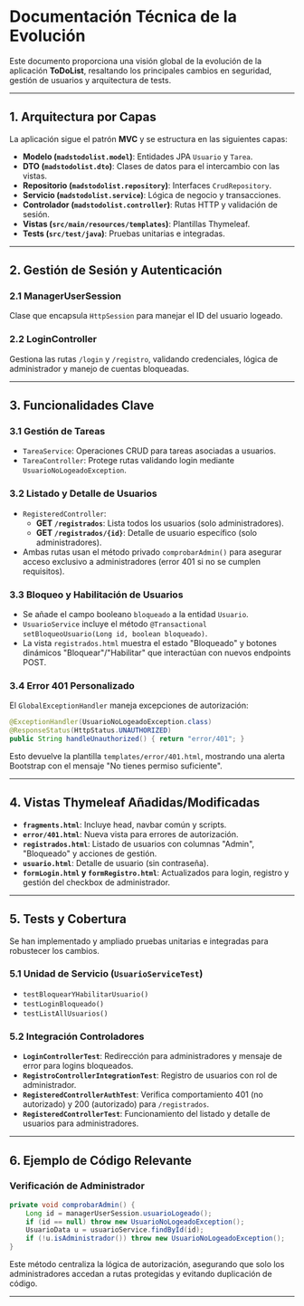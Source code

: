 # Documentación Técnica de la Evolución

Este documento proporciona una visión global de la evolución de la aplicación **ToDoList**, resaltando los principales cambios en seguridad, gestión de usuarios y arquitectura de tests.

---

## 1. Arquitectura por Capas

La aplicación sigue el patrón **MVC** y se estructura en las siguientes capas:

- **Modelo (`madstodolist.model`)**: Entidades JPA `Usuario` y `Tarea`.
- **DTO (`madstodolist.dto`)**: Clases de datos para el intercambio con las vistas.
- **Repositorio (`madstodolist.repository`)**: Interfaces `CrudRepository`.
- **Servicio (`madstodolist.service`)**: Lógica de negocio y transacciones.
- **Controlador (`madstodolist.controller`)**: Rutas HTTP y validación de sesión.
- **Vistas (`src/main/resources/templates`)**: Plantillas Thymeleaf.
- **Tests (`src/test/java`)**: Pruebas unitarias e integradas.

---

## 2. Gestión de Sesión y Autenticación

### 2.1 ManagerUserSession

Clase que encapsula `HttpSession` para manejar el ID del usuario logeado.

### 2.2 LoginController

Gestiona las rutas `/login` y `/registro`, validando credenciales, lógica de administrador y manejo de cuentas bloqueadas.

---

## 3. Funcionalidades Clave

### 3.1 Gestión de Tareas

- `TareaService`: Operaciones CRUD para tareas asociadas a usuarios.
- `TareaController`: Protege rutas validando login mediante `UsuarioNoLogeadoException`.

### 3.2 Listado y Detalle de Usuarios

- `RegisteredController`:
    - **GET `/registrados`**: Lista todos los usuarios (solo administradores).
    - **GET `/registrados/{id}`**: Detalle de usuario específico (solo administradores).
- Ambas rutas usan el método privado `comprobarAdmin()` para asegurar acceso exclusivo a administradores (error 401 si no se cumplen requisitos).

### 3.3 Bloqueo y Habilitación de Usuarios

- Se añade el campo booleano `bloqueado` a la entidad `Usuario`.
- `UsuarioService` incluye el método `@Transactional setBloqueoUsuario(Long id, boolean bloqueado)`.
- La vista `registrados.html` muestra el estado "Bloqueado" y botones dinámicos "Bloquear"/"Habilitar" que interactúan con nuevos endpoints POST.

### 3.4 Error 401 Personalizado

El `GlobalExceptionHandler` maneja excepciones de autorización:

```java
@ExceptionHandler(UsuarioNoLogeadoException.class)
@ResponseStatus(HttpStatus.UNAUTHORIZED)
public String handleUnauthorized() { return "error/401"; }
```

Esto devuelve la plantilla `templates/error/401.html`, mostrando una alerta Bootstrap con el mensaje "No tienes permiso suficiente".

---

## 4. Vistas Thymeleaf Añadidas/Modificadas

- **`fragments.html`**: Incluye head, navbar común y scripts.
- **`error/401.html`**: Nueva vista para errores de autorización.
- **`registrados.html`**: Listado de usuarios con columnas "Admin", "Bloqueado" y acciones de gestión.
- **`usuario.html`**: Detalle de usuario (sin contraseña).
- **`formLogin.html` y `formRegistro.html`**: Actualizados para login, registro y gestión del checkbox de administrador.

---

## 5. Tests y Cobertura

Se han implementado y ampliado pruebas unitarias e integradas para robustecer los cambios.

### 5.1 Unidad de Servicio (`UsuarioServiceTest`)

- `testBloquearYHabilitarUsuario()`
- `testLoginBloqueado()`
- `testListAllUsuarios()`

### 5.2 Integración Controladores

- **`LoginControllerTest`**: Redirección para administradores y mensaje de error para logins bloqueados.
- **`RegistroControllerIntegrationTest`**: Registro de usuarios con rol de administrador.
- **`RegisteredControllerAuthTest`**: Verifica comportamiento 401 (no autorizado) y 200 (autorizado) para `/registrados`.
- **`RegisteredControllerTest`**: Funcionamiento del listado y detalle de usuarios para administradores.

---

## 6. Ejemplo de Código Relevante

### Verificación de Administrador

```java
private void comprobarAdmin() {
    Long id = managerUserSession.usuarioLogeado();
    if (id == null) throw new UsuarioNoLogeadoException();
    UsuarioData u = usuarioService.findById(id);
    if (!u.isAdministrador()) throw new UsuarioNoLogeadoException();
}
```

Este método centraliza la lógica de autorización, asegurando que solo los administradores accedan a rutas protegidas y evitando duplicación de código.

---
